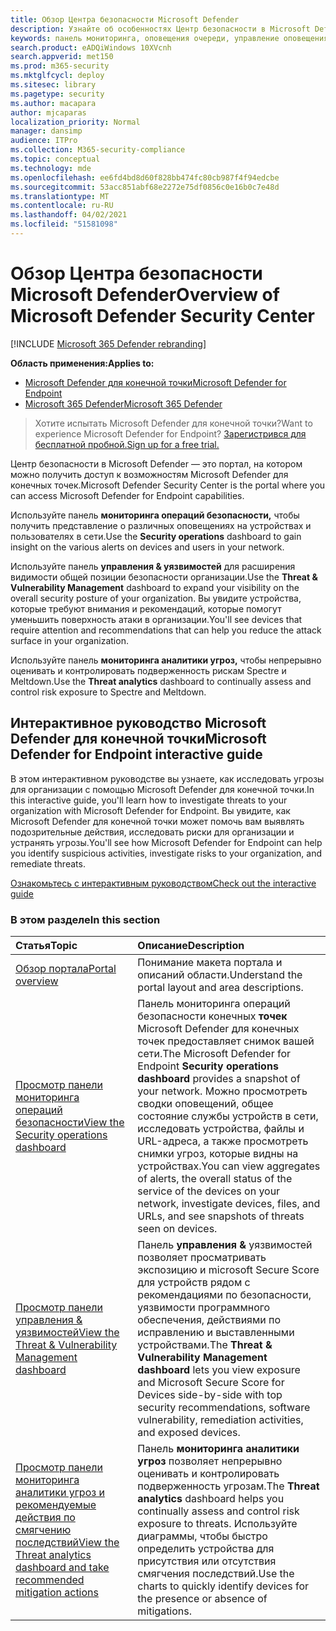 ```yaml
---
title: Обзор Центра безопасности Microsoft Defender
description: Узнайте об особенностях Центр безопасности в Microsoft Defender, включая работу оповещений, а также предложения по расследованию возможных нарушений и атак.
keywords: панель мониторинга, оповещения очереди, управление оповещениями, расследование, расследование оповещений, исследование устройств, отправка файлов, глубокий анализ, высокая, средняя, низкая, серьезность, ioc, ioa
search.product: eADQiWindows 10XVcnh
search.appverid: met150
ms.prod: m365-security
ms.mktglfcycl: deploy
ms.sitesec: library
ms.pagetype: security
ms.author: macapara
author: mjcaparas
localization_priority: Normal
manager: dansimp
audience: ITPro
ms.collection: M365-security-compliance
ms.topic: conceptual
ms.technology: mde
ms.openlocfilehash: ee6fd4bd8d60f828bb474fc80cb987f4f94edcbe
ms.sourcegitcommit: 53acc851abf68e2272e75df0856c0e16b0c7e48d
ms.translationtype: MT
ms.contentlocale: ru-RU
ms.lasthandoff: 04/02/2021
ms.locfileid: "51581098"
---
```

# <a name="overview-of-microsoft-defender-security-center"></a><span data-ttu-id="38811-104">Обзор Центра безопасности Microsoft Defender</span><span class="sxs-lookup"><span data-stu-id="38811-104">Overview of Microsoft Defender Security Center</span></span>

[!INCLUDE [Microsoft 365 Defender rebranding](../../includes/microsoft-defender.md)]


<span data-ttu-id="38811-105">**Область применения:**</span><span class="sxs-lookup"><span data-stu-id="38811-105">**Applies to:**</span></span>
- [<span data-ttu-id="38811-106">Microsoft Defender для конечной точки</span><span class="sxs-lookup"><span data-stu-id="38811-106">Microsoft Defender for Endpoint</span></span>](https://go.microsoft.com/fwlink/?linkid=2154037)
- [<span data-ttu-id="38811-107">Microsoft 365 Defender</span><span class="sxs-lookup"><span data-stu-id="38811-107">Microsoft 365 Defender</span></span>](https://go.microsoft.com/fwlink/?linkid=2118804)


><span data-ttu-id="38811-108">Хотите испытать Microsoft Defender для конечной точки?</span><span class="sxs-lookup"><span data-stu-id="38811-108">Want to experience Microsoft Defender for Endpoint?</span></span> [<span data-ttu-id="38811-109">Зарегистрився для бесплатной пробной.</span><span class="sxs-lookup"><span data-stu-id="38811-109">Sign up for a free trial.</span></span>](https://www.microsoft.com/microsoft-365/windows/microsoft-defender-atp?ocid=docs-wdatp-usewdatp-abovefoldlink)

<span data-ttu-id="38811-110">Центр безопасности в Microsoft Defender — это портал, на котором можно получить доступ к возможностям Microsoft Defender для конечных точек.</span><span class="sxs-lookup"><span data-stu-id="38811-110">Microsoft Defender Security Center is the portal where you can access Microsoft Defender for Endpoint capabilities.</span></span>

<span data-ttu-id="38811-111">Используйте панель **мониторинга операций безопасности,** чтобы получить представление о различных оповещениях на устройствах и пользователях в сети.</span><span class="sxs-lookup"><span data-stu-id="38811-111">Use the **Security operations** dashboard to gain insight on the various alerts on devices and users in your network.</span></span>

<span data-ttu-id="38811-112">Используйте панель **управления & уязвимостей** для расширения видимости общей позиции безопасности организации.</span><span class="sxs-lookup"><span data-stu-id="38811-112">Use the **Threat & Vulnerability Management** dashboard to expand your visibility on the overall security posture of your organization.</span></span> <span data-ttu-id="38811-113">Вы увидите устройства, которые требуют внимания и рекомендаций, которые помогут уменьшить поверхность атаки в организации.</span><span class="sxs-lookup"><span data-stu-id="38811-113">You'll see devices that require attention and recommendations that can help you reduce the attack surface in your organization.</span></span>

<span data-ttu-id="38811-114">Используйте панель **мониторинга аналитики угроз,** чтобы непрерывно оценивать и контролировать подверженность рискам Spectre и Meltdown.</span><span class="sxs-lookup"><span data-stu-id="38811-114">Use the **Threat analytics** dashboard to continually assess and control risk exposure to Spectre and Meltdown.</span></span>

## <a name="microsoft-defender-for-endpoint-interactive-guide"></a><span data-ttu-id="38811-115">Интерактивное руководство Microsoft Defender для конечной точки</span><span class="sxs-lookup"><span data-stu-id="38811-115">Microsoft Defender for Endpoint interactive guide</span></span>
<span data-ttu-id="38811-116">В этом интерактивном руководстве вы узнаете, как исследовать угрозы для организации с помощью Microsoft Defender для конечной точки.</span><span class="sxs-lookup"><span data-stu-id="38811-116">In this interactive guide, you'll learn how to investigate threats to your organization with Microsoft Defender for Endpoint.</span></span> <span data-ttu-id="38811-117">Вы увидите, как Microsoft Defender для конечной точки может помочь вам выявлять подозрительные действия, исследовать риски для организации и устранять угрозы.</span><span class="sxs-lookup"><span data-stu-id="38811-117">You'll see how Microsoft Defender for Endpoint can help you identify suspicious activities, investigate risks to your organization, and remediate threats.</span></span>

[<span data-ttu-id="38811-118">Ознакомьтесь с интерактивным руководством</span><span class="sxs-lookup"><span data-stu-id="38811-118">Check out the interactive guide</span></span>](https://aka.ms/MSDE-IG)

### <a name="in-this-section"></a><span data-ttu-id="38811-119">В этом разделе</span><span class="sxs-lookup"><span data-stu-id="38811-119">In this section</span></span>

<span data-ttu-id="38811-120">Статья</span><span class="sxs-lookup"><span data-stu-id="38811-120">Topic</span></span> | <span data-ttu-id="38811-121">Описание</span><span class="sxs-lookup"><span data-stu-id="38811-121">Description</span></span>
:---|:---
[<span data-ttu-id="38811-122">Обзор портала</span><span class="sxs-lookup"><span data-stu-id="38811-122">Portal overview</span></span>](portal-overview.md) | <span data-ttu-id="38811-123">Понимание макета портала и описаний области.</span><span class="sxs-lookup"><span data-stu-id="38811-123">Understand the portal layout and area descriptions.</span></span>
[<span data-ttu-id="38811-124">Просмотр панели мониторинга операций безопасности</span><span class="sxs-lookup"><span data-stu-id="38811-124">View the Security operations dashboard</span></span>](security-operations-dashboard.md) | <span data-ttu-id="38811-125">Панель мониторинга операций безопасности конечных  **точек** Microsoft Defender для конечных точек предоставляет снимок вашей сети.</span><span class="sxs-lookup"><span data-stu-id="38811-125">The Microsoft Defender for Endpoint  **Security operations dashboard** provides a snapshot of your network.</span></span> <span data-ttu-id="38811-126">Можно просмотреть сводки оповещений, общее состояние службы устройств в сети, исследовать устройства, файлы и URL-адреса, а также просмотреть снимки угроз, которые видны на устройствах.</span><span class="sxs-lookup"><span data-stu-id="38811-126">You can view aggregates of alerts, the overall status of the service of the devices on your network, investigate devices, files, and URLs, and see snapshots of threats seen on devices.</span></span>
[<span data-ttu-id="38811-127">Просмотр панели управления & уязвимостей</span><span class="sxs-lookup"><span data-stu-id="38811-127">View the Threat & Vulnerability Management dashboard</span></span>](tvm-dashboard-insights.md) | <span data-ttu-id="38811-128">Панель **управления &** уязвимостей позволяет просматривать экспозицию и microsoft Secure Score для устройств рядом с рекомендациями по безопасности, уязвимости программного обеспечения, действиями по исправлению и выставленными устройствами.</span><span class="sxs-lookup"><span data-stu-id="38811-128">The **Threat & Vulnerability Management dashboard** lets you view exposure and Microsoft Secure Score for Devices side-by-side with top security recommendations, software vulnerability, remediation activities, and exposed devices.</span></span>
[<span data-ttu-id="38811-129">Просмотр панели мониторинга аналитики угроз и рекомендуемые действия по смягчению последствий</span><span class="sxs-lookup"><span data-stu-id="38811-129">View the Threat analytics dashboard and take recommended mitigation actions</span></span>](threat-analytics.md) | <span data-ttu-id="38811-130">Панель **мониторинга аналитики угроз** позволяет непрерывно оценивать и контролировать подверженность угрозам.</span><span class="sxs-lookup"><span data-stu-id="38811-130">The **Threat analytics** dashboard helps you continually assess and control risk exposure to threats.</span></span> <span data-ttu-id="38811-131">Используйте диаграммы, чтобы быстро определить устройства для присутствия или отсутствия смягчения последствий.</span><span class="sxs-lookup"><span data-stu-id="38811-131">Use the charts to quickly identify devices for the presence or absence of mitigations.</span></span>
